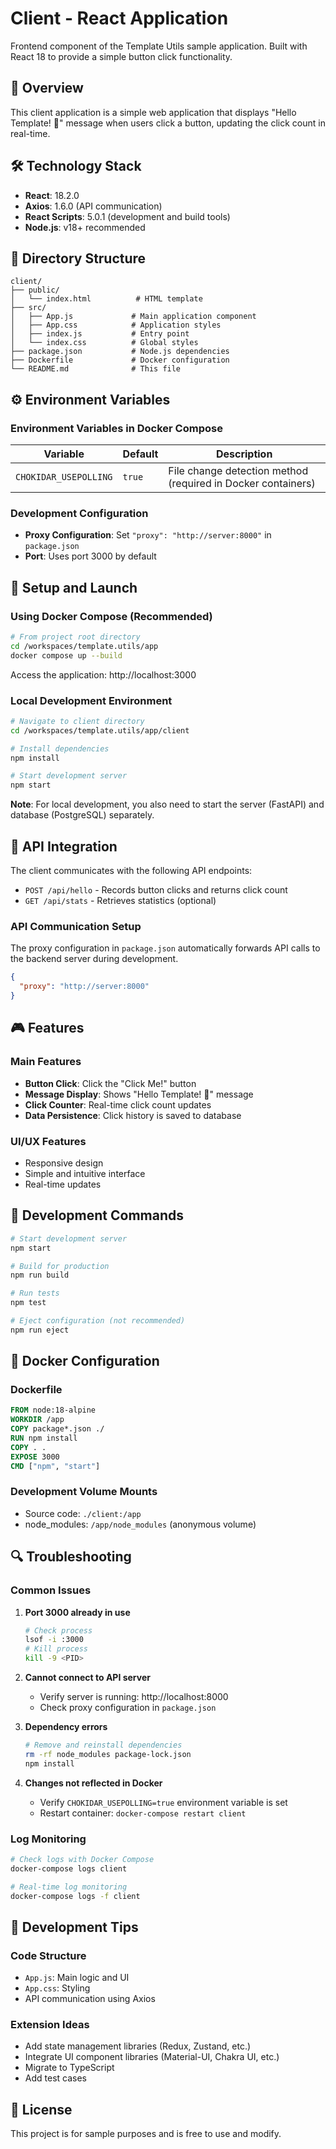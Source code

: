 # Client - React Application

Frontend component of the Template Utils sample application. Built with React 18 to provide a simple button click functionality.

## 🎯 Overview

This client application is a simple web application that displays "Hello Template! 🎉" message when users click a button, updating the click count in real-time.

## 🛠️ Technology Stack

- **React**: 18.2.0
- **Axios**: 1.6.0 (API communication)
- **React Scripts**: 5.0.1 (development and build tools)
- **Node.js**: v18+ recommended

## 📁 Directory Structure

```
client/
├── public/
│   └── index.html          # HTML template
├── src/
│   ├── App.js             # Main application component
│   ├── App.css            # Application styles
│   ├── index.js           # Entry point
│   └── index.css          # Global styles
├── package.json           # Node.js dependencies
├── Dockerfile             # Docker configuration
└── README.md              # This file
```

## ⚙️ Environment Variables

### Environment Variables in Docker Compose

| Variable | Default | Description |
|----------|---------|-------------|
| `CHOKIDAR_USEPOLLING` | `true` | File change detection method (required in Docker containers) |

### Development Configuration

- **Proxy Configuration**: Set `"proxy": "http://server:8000"` in `package.json`
- **Port**: Uses port 3000 by default

## 🚀 Setup and Launch

### Using Docker Compose (Recommended)

```bash
# From project root directory
cd /workspaces/template.utils/app
docker compose up --build
```

Access the application: http://localhost:3000

### Local Development Environment

```bash
# Navigate to client directory
cd /workspaces/template.utils/app/client

# Install dependencies
npm install

# Start development server
npm start
```

**Note**: For local development, you also need to start the server (FastAPI) and database (PostgreSQL) separately.

## 📡 API Integration

The client communicates with the following API endpoints:

- `POST /api/hello` - Records button clicks and returns click count
- `GET /api/stats` - Retrieves statistics (optional)

### API Communication Setup

The proxy configuration in `package.json` automatically forwards API calls to the backend server during development.

```json
{
  "proxy": "http://server:8000"
}
```

## 🎮 Features

### Main Features
- **Button Click**: Click the "Click Me!" button
- **Message Display**: Shows "Hello Template! 🎉" message
- **Click Counter**: Real-time click count updates
- **Data Persistence**: Click history is saved to database

### UI/UX Features
- Responsive design
- Simple and intuitive interface
- Real-time updates

## 🔧 Development Commands

```bash
# Start development server
npm start

# Build for production
npm run build

# Run tests
npm test

# Eject configuration (not recommended)
npm run eject
```

## 🐳 Docker Configuration

### Dockerfile
```dockerfile
FROM node:18-alpine
WORKDIR /app
COPY package*.json ./
RUN npm install
COPY . .
EXPOSE 3000
CMD ["npm", "start"]
```

### Development Volume Mounts
- Source code: `./client:/app`
- node_modules: `/app/node_modules` (anonymous volume)

## 🔍 Troubleshooting

### Common Issues

1. **Port 3000 already in use**
   ```bash
   # Check process
   lsof -i :3000
   # Kill process
   kill -9 <PID>
   ```

2. **Cannot connect to API server**
   - Verify server is running: http://localhost:8000
   - Check proxy configuration in `package.json`

3. **Dependency errors**
   ```bash
   # Remove and reinstall dependencies
   rm -rf node_modules package-lock.json
   npm install
   ```

4. **Changes not reflected in Docker**
   - Verify `CHOKIDAR_USEPOLLING=true` environment variable is set
   - Restart container: `docker-compose restart client`

### Log Monitoring

```bash
# Check logs with Docker Compose
docker-compose logs client

# Real-time log monitoring
docker-compose logs -f client
```

## 🎯 Development Tips

### Code Structure
- `App.js`: Main logic and UI
- `App.css`: Styling
- API communication using Axios

### Extension Ideas
- Add state management libraries (Redux, Zustand, etc.)
- Integrate UI component libraries (Material-UI, Chakra UI, etc.)
- Migrate to TypeScript
- Add test cases

## 📝 License

This project is for sample purposes and is free to use and modify.

